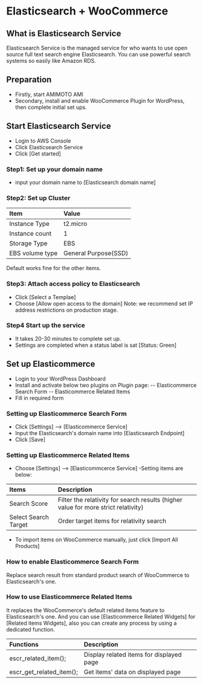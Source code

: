 # Elasticsearch + WooCommerce

## What is Elasticsearch Service
Elasticsearch Service is the managed service for who wants to use open source full text search engine Elasticsearch. You can use powerful search systems so easily like Amazon RDS.

## Preparation
- Firstly, start AMIMOTO AMI
- Secondary, install and enable WooCommerce Plugin for WordPress, then complete initial set ups.

## Start Elasticsearch Service
- Login to AWS Console
- Click Elasticsearch Service
- Click [Get started]

### Step1: Set up your domain name
- input your domain name to [Elasticsearch domain name]

### Step2: Set up Cluster

|Item|Value|
|:--|:--|
|Instance Type|t2.micro|
|Instance count|1|
|Storage Type|EBS|
|EBS volume type|General Purpose(SSD)|

Default works fine for the other items.

### Step3: Attach access policy to Elasticsearch 
- Click [Select a Templae]
- Choose [Allow open access to the domain]
Note: we recommend set IP address restrictions on production stage.

### Step4 Start up the service
- It takes 20-30 minutes to complete set up.
- Settings are completed when a status label is sat [Status: Green] 

## Set up Elasticommerce
- Login to your WordPress Dashboard
- Install and activate below two plugins on Plugin page:
-- Elasticommerce Search Form
-- Elasticommerce Related Items
- Fill in required form

### Setting up Elasticommerce Search Form
- Click [Settings] --> [Elasticommerce Service]
- Input the Elasticsearch's domain name into [Elasticsearch Endpoint]
- Click [Save]

### Setting up Elasticommerce Related Items
- Choose [Settings] --> [Elasticommcerce Service]
-Setting items are below:

|Items|Description|
|:--|:--|
|Search Score|Filter the relativity for search results (higher value for more strict relativity)|
|Select Search Target|Order target items for relativity search|

- To import items on WooCommerce manually, just click [Import All Products]

### How to enable Elasticommerce Search Form
Replace search result from standard product search of WooCommerce to Elasticsearch's  one.

### How to use Elasticommerce Related Items
It replaces the WooCommerce's default related items feature to Elasticsearch's one. And  you can use [Elasticommerce Related Widgets] for [Related items Widgets], also you can create any process by using a dedicated function. 

|Functions|Description|
|:--|:--|
|escr_related_item();|Display related items for displayed page|
|escr_get_related_item();|Get items' data on displayed page|



